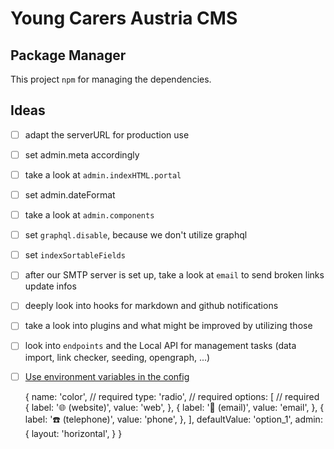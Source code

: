 # Young Carers Austria CMS

## Package Manager

This project `npm` for managing the dependencies.

## Ideas

- [ ] adapt the serverURL for production use
- [ ] set admin.meta accordingly
- [ ] take a look at `admin.indexHTML.portal`
- [ ] set admin.dateFormat
- [ ] take a look at `admin.components`
- [ ] set `graphql.disable`, because we don't utilize graphql
- [ ] set `indexSortableFields`
- [ ] after our SMTP server is set up, take a look at `email` to send broken links update infos
- [ ] deeply look into hooks for markdown and github notifications
- [ ] take a look into plugins and what might be improved by utilizing those
- [ ] look into `endpoints` and the Local API for management tasks (data import, link checker, seeding, opengraph, ...)
- [ ] [Use environment variables in the config](https://payloadcms.com/docs/configuration/overview#using-environment-variables-in-your-config)


    {
      name: 'color', // required
      type: 'radio', // required
      options: [ // required
        {
          label: '🌐 (website)',
          value: 'web',
        },
        {
          label: '📧 (email)',
          value: 'email',
        },
        {
          label: '☎️ (telephone)',
          value: 'phone',
        },
      ],
      defaultValue: 'option_1',
      admin: {
        layout: 'horizontal',
      }
    }
